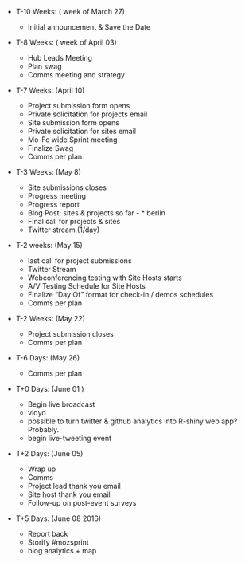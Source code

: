 * T-10 Weeks: ( week of March 27)
   * Initial announcement & Save the Date

* T-8 Weeks: ( week of April 03)
   * Hub Leads Meeting
   * Plan swag
   * Comms meeting and strategy

* T-7 Weeks: (April 10)
  * Project submission form opens
  * Private solicitation for projects email
  * Site submission form opens
  * Private solicitation for sites email
  * Mo-Fo wide Sprint meeting
  * Finalize Swag
  * Comms per plan


* T-3 Weeks: (May 8)
  * Site submissions closes
  * Progress meeting
  * Progress report
  * Blog Post: sites & projects so far - * berlin
  * Final call for projects & sites
  * Twitter stream (1/day)


* T-2 weeks: (May 15)
  * last call for project submissions
  * Twitter Stream
  * Webconferencing testing with Site Hosts starts
  * A/V Testing Schedule for Site Hosts
  * Finalize “Day Of” format for check-in / demos schedules
  * Comms per plan

* T-2 Weeks: (May 22)
  * Project submission closes
  * Comms per plan


* T-6 Days: (May 26)
  * Comms per plan


* T+0 Days: (June 01 )
   * Begin live broadcast
   * vidyo
   * possible to turn twitter & github analytics into R-shiny web app? Probably.
   * begin live-tweeting event



* T+2 Days: (June 05)
   * Wrap up
   * Comms
   * Project lead thank you email
   * Site host thank you email
   * Follow-up on post-event surveys


* T+5 Days: (June 08 2016)
  * Report back
  * Storify #mozsprint
  * blog analytics + map

